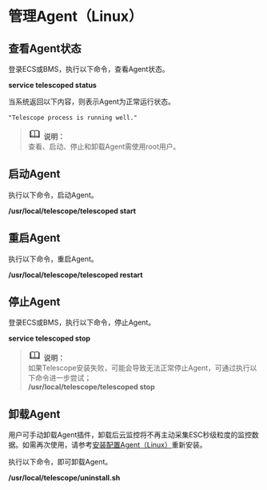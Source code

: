 # 管理Agent（Linux）<a name="ZH-CN_TOPIC_0085245602"></a>

## 查看Agent状态<a name="zh-cn_topic_0078544026_section10100354193654"></a>

登录ECS或BMS，执行以下命令，查看Agent状态。

**service telescoped status**

当系统返回以下内容，则表示Agent为正常运行状态。

```
"Telescope process is running well." 
```

>![](public_sys-resources/icon-note.gif) **说明：**   
>查看、启动、停止和卸载Agent需使用root用户。  

## 启动Agent<a name="zh-cn_topic_0078544026_section9205013194254"></a>

执行以下命令，启动Agent。

**/usr/local/telescope/telescoped start**

## 重启Agent<a name="zh-cn_topic_0078544026_section1592065167"></a>

执行以下命令，重启Agent。

**/usr/local/telescope/telescoped restart**

## 停止Agent<a name="zh-cn_topic_0078544026_section6164118819395"></a>

登录ECS或BMS，执行以下命令，停止Agent。

**service telescoped stop**

>![](public_sys-resources/icon-note.gif) **说明：**   
>如果Telescope安装失败，可能会导致无法正常停止Agent，可通过执行以下命令进一步尝试；  
>**/usr/local/telescope/telescoped stop**  

## 卸载Agent<a name="zh-cn_topic_0078544026_section15609921194423"></a>

用户可手动卸载Agent插件，卸载后云监控将不再主动采集ESC秒级粒度的监控数据。如需再次使用，请参考[安装配置Agent（Linux）](安装配置Agent（Linux）.md)重新安装。

执行以下命令，即可卸载Agent。

**/usr/local/telescope/uninstall.sh**

